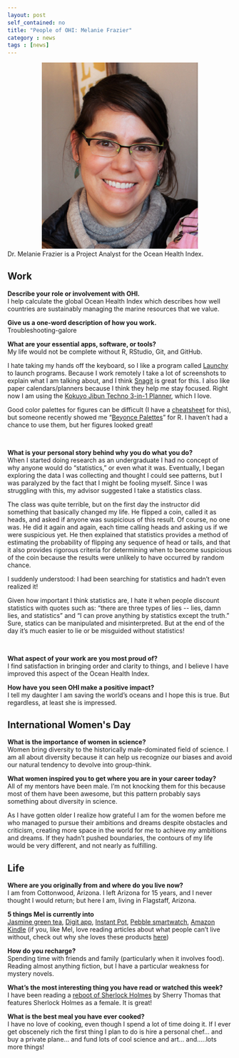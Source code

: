 ```yaml
---
layout: post
self_contained: no
title: "People of OHI: Melanie Frazier"
category : news 
tags : [news]
---
```

<center><img src="../assets/blog_images/MelFrazier.JPG" width="350px"></center>
Dr. Melanie Frazier is a Project Analyst for the Ocean Health Index.

## Work

**Describe your role or involvement with OHI.**<br/>
I help calculate the global Ocean Health Index which describes how well countries are sustainably managing the marine resources that we value.

**Give us a one-word description of how you work.**<br/>
Troubleshooting-galore

**What are your essential apps, software, or tools?**<br/>
My life would not be complete without R, RStudio, Git, and GitHub. 

I hate taking my hands off the keyboard, so I like a program called [Launchy](https://www.launchy.net/) to launch programs. Because I work remotely I take a lot of screenshots to explain what I am talking about, and I think [Snagit](https://www.techsmith.com/screen-capture.html) is great for this. I also like paper calendars/planners because I think they help me stay focused.  Right now I am using the [Kokuyo Jibun Techno 3-in-1 Planner](https://www.jetpens.com/blog/kokuyo-jibun-techo-a-3-in-1-planner/pt/949), which I love. 

Good color palettes for figures can be difficult (I have a [cheatsheet](https://github.com/OHI-Science/ohi-science.github.io/raw/dev/assets/downloads/other/ColorDec82015.pdf) for this), but someone recently showed me “[Beyonce Palettes](https://github.com/dill/beyonce)” for R.  I haven’t had a chance to use them, but her figures looked great! 

<br/>

**What is your personal story behind why you do what you do?**<br/> 
When I started doing research as an undergraduate I had no concept of why anyone would do “statistics,” or even what it was. Eventually, I began exploring the data I was collecting and thought I could see patterns, but I was paralyzed by the fact that I might be fooling myself. Since I was struggling with this, my advisor suggested I take a statistics class.

The class was quite terrible, but on the first day the instructor did something that basically changed my life. He flipped a coin, called it as heads, and asked if anyone was suspicious of this result. Of course, no one was. He did it again and again, each time calling heads and asking us if we were suspicious yet. He then explained that statistics provides a method of estimating the probability of flipping any sequence of head or tails, and that it also provides rigorous criteria for determining when to become suspicious of the coin because the results were unlikely to have occurred by random chance.  

I suddenly understood: I had been searching for statistics and hadn’t even realized it! 
 
Given how important I think statistics are, I hate it when people discount statistics with quotes such as: “there are three types of lies -- lies, damn lies, and statistics” and “I can prove anything by statistics except the truth.” Sure, statics can be manipulated and misinterpreted. But at the end of the day it’s much easier to lie or be misguided without statistics!

<br/>

**What aspect of your work are you most proud of?**<br/>
I find satisfaction in bringing order and clarity to things, and I believe I have improved this aspect of the Ocean Health Index. 

**How have you seen OHI make a positive impact?**<br/>
I tell my daughter I am saving the world’s oceans and I hope this is true. But regardless, at least she is impressed.

## International Women's Day

**What is the importance of women in science?**<br/>
Women bring diversity to the historically male-dominated field of science.  I am all about diversity because it can help us recognize our biases and avoid our natural tendency to devolve into group-think.

**What women inspired you to get where you are in your career today?**<br/>
All of my mentors have been male.  I’m not knocking them for this because most of them have been awesome, but this pattern probably says something about diversity in science. 

As I have gotten older I realize how grateful I am for the women before me who managed to pursue their ambitions and dreams despite obstacles and criticism, creating more space in the world for me to achieve *my* ambitions and dreams. If they hadn’t pushed boundaries, the contours of my life would be very different, and not nearly as fulfilling. 

## Life

**Where are you originally from and where do you live now?**<br/>
I am from Cottonwood, Arizona. I left Arizona for 15 years, and I never thought I would return; but here I am, living in Flagstaff, Arizona.

**5 things Mel is currently into**<br/>
[Jasmine green tea](https://www.amazon.com/Numi-Organic-Tea-Jasmine-Flowering/dp/B000FFIL60/ref=sr_1_6_a_it?ie=UTF8&qid=1520282878&sr=8-6&keywords=jasmine+tea+pearls), [Digit app](https://digit.co/), [Instant Pot](https://www.amazon.com/Instant-Pot-Multi-Use-Programmable-Packaging/dp/B00FLYWNYQ/ref=sr_1_3?s=kitchen&ie=UTF8&qid=1520450698&sr=1-3&keywords=instant+pot), [Pebble smartwatch](https://www.amazon.com/Pebble-Steel-Smartwatch-Android-Devices/dp/B011VB21DU/ref=sr_1_8?ie=UTF8&qid=1520450726&sr=8-8&keywords=pebble+smartwatch), [Amazon Kindle](https://www.amazon.com/Amazon-Kindle-Paperwhite-6-Inch-4GB-eReader/dp/B00OQVZDJM/ref=sr_1_1?ie=UTF8&qid=1520450756&sr=8-1&keywords=kindle) (if you, like Mel, love reading articles about what people can’t live without, check out why she loves these products [here](https://github.com/OHI-Science/ohi-science.github.io/raw/master/assets/downloads/other/Mel_5_Things.pdf))

**How do you recharge?**<br/>
Spending time with friends and family (particularly when it involves food). Reading almost anything fiction, but I have a particular weakness for mystery novels.

**What’s the most interesting thing you have read or watched this week?**<br/>
I have been reading a [reboot of Sherlock Holmes](https://www.npr.org/2016/10/23/498562814/charlotte-holmes-is-on-the-case-in-a-study-in-scarlet-women) by Sherry Thomas that features Sherlock Holmes as a female. It is great! 

**What is the best meal you have ever cooked?**<br/>
I have no love of cooking, even though I spend a lot of time doing it.  If I ever get obscenely rich the first thing I plan to do is hire a personal chef... and buy a private plane… and fund lots of cool science and art… and…..lots more things! 
